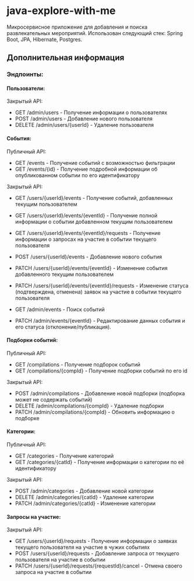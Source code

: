 # java-explore-with-me
Микросервисное приложение для добавления и поиска развлекательных мероприятий. Использован следующий стек: Spring Boot, JPA, Hibernate, Postgres.

## Дополнительная информация

### Эндпоинты:

#### Пользователи:
Закрытый API:
 - GET /admin/users - Получение информации о пользователях
 - POST /admin/users - Добавление нового пользователя
 - DELETE /admin/users/{userId} - Удаление пользователя

#### События:
Публичный API:
 - GET /events - Получение событий с возможностью фильтрации
 - GET /events/{id} - Получение подробной информации об опубликованном событии по его идентификатору

Закрытый API:
 - GET /users/{userId}/events - Получение событий, добавленных текущим пользователем
 - GET /users/{userId}/events/{eventId} - Получение полной информации о событии добавленном текущим пользователем
 - GET /users/{userId}/events/{eventId}/requests - Получение информации о запросах на участие в событии текущего пользователя

 - POST /users/{userId}/events - Добавление нового события
 - PATCH /users/{userId}/events/{eventId} - Изменение события добавленного текущим пользователем
 - PATCH /users/{userId}/events/{eventId}/requests - Изменение статуса (подтверждена, отменена) заявок на участие в событии текущего пользователя

 - GET /admin/events - Поиск событий
 - PATCH /admin/events/{eventId} - Редактирование данных события и его статуса (отклонение/публикация).

#### Подборки событий:
Публичный API:
 - GET /compilations - Получение подборок событий
 - GET /compilations/{compId} - Получение подборки событий по его id

Закрытый API:
 - POST /admin/compilations - Добавление новой подборки (подборка может не содержать событий)
 - DELETE /admin/compilations/{compId} - Удаление подборки
 - PATCH /admin/compilations/{compId} - Обновить информацию о подборке

#### Категории:
Публичный API:
 - GET /categories - Получение категорий
 - GET /categories/{catId} - Получение информации о категории по её идентификатору

Закрытый API:
 - POST /admin/categories - Добавление новой категории
 - DELETE /admin/categories/{catId} - Удаление категории
 - PATCH /admin/categories/{catId} - Изменение категории

#### Запросы на участие:
Закрытый API:
 - GET /users/{userId}/requests - Получение информации о заявках текущего пользователя на участие в чужих событиях
 - POST /users/{userId}/requests - Добавление запроса от текущего пользователя на участие в событии
 - PATCH /users/{userId}/requests/{requestId}/cancel - Отмена своего запроса на участие в событии

